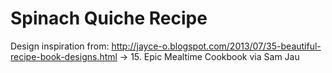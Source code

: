 # Spinach Quiche Recipe
Design inspiration from: http://jayce-o.blogspot.com/2013/07/35-beautiful-recipe-book-designs.html → 15. Epic Mealtime Cookbook via Sam Jau
